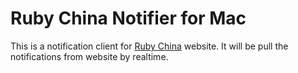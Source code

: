# Ruby China Notifier for Mac
This is a notification client for [Ruby China](http://ruby-china.org) website. It will be pull the notifications from website by realtime.